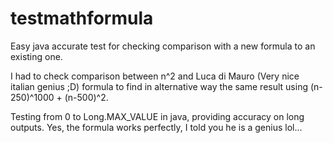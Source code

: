 # testmathformula
Easy java accurate test for checking comparison with a new formula to an existing one.

I had to check comparison between n^2 and Luca di Mauro (Very nice italian genius ;D) formula to find in alternative way the same result using (n-250)^1000 + (n-500)^2.

Testing from 0 to Long.MAX_VALUE in java, providing accuracy on long outputs.
Yes, the formula works perfectly, I told you he is a genius lol...
